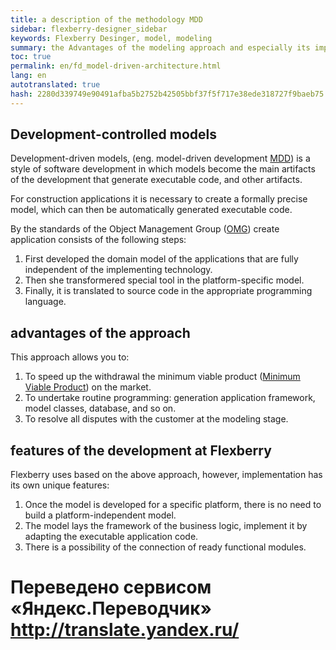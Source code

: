 ```yaml
--- 
title: a description of the methodology MDD 
sidebar: flexberry-designer_sidebar 
keywords: Flexberry Desinger, model, modeling 
summary: the Advantages of the modeling approach and especially its implementation on Flexberry 
toc: true 
permalink: en/fd_model-driven-architecture.html 
lang: en 
autotranslated: true 
hash: 2280d339749e90491afba5b2752b42505bbf37f5f717e38ede318727f9baeb75 
--- 
```


## Development-controlled models 

Development-driven models, (eng. model-driven development [MDD](http://ru.wikipedia.org/wiki/Model_Driven_Architecture)) is a style of software development in which models become the main artifacts of the development that generate executable code, and other artifacts. 

For construction applications it is necessary to create a formally precise model, which can then be automatically generated executable code. 

By the standards of the Object Management Group ([OMG](http://ru.wikipedia.org/wiki/Object_Management_Group)) create application consists of the following steps: 
1. First developed the domain model of the applications that are fully independent of the implementing technology. 
2. Then she transformered special tool in the platform-specific model. 
3. Finally, it is translated to source code in the appropriate programming language. 

## advantages of the approach 

This approach allows you to: 
1. To speed up the withdrawal the minimum viable product ([Minimum Viable Product](http://en.wikipedia.org/wiki/Minimum_viable_product)) on the market. 
2. To undertake routine programming: generation application framework, model classes, database, and so on. 
3. To resolve all disputes with the customer at the modeling stage. 

## features of the development at Flexberry 

Flexberry uses based on the above approach, however, implementation has its own unique features: 

1. Once the model is developed for a specific platform, there is no need to build a platform-independent model. 
2. The model lays the framework of the business logic, implement it by adapting the executable application code. 
3. There is a possibility of the connection of ready functional modules. 




 # Переведено сервисом «Яндекс.Переводчик» http://translate.yandex.ru/